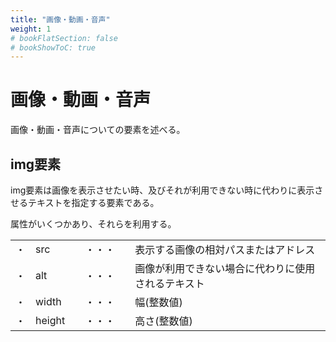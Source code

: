 ```yaml
---
title: "画像・動画・音声"
weight: 1
# bookFlatSection: false
# bookShowToC: true
---
```


# 画像・動画・音声

画像・動画・音声についての要素を述べる。

## img要素

img要素は画像を表示させたい時、及びそれが利用できない時に代わりに表示させるテキストを指定する要素である。

属性がいくつかあり、それらを利用する。

<table style="border:none;">
    <tr style="border:none;">
        <td style="border:none;">・</td>
        <td style="border:none;">src</td>
        <td style="border:none;">　・・・　</td>
        <td style="border:none;">表示する画像の相対パスまたはアドレス</td>
    </tr>
    <tr style="border:none;">
        <td style="border:none;">・</td>
        <td style="border:none;">alt</td>
        <td style="border:none;">　・・・　</td>
        <td style="border:none;">画像が利用できない場合に代わりに使用されるテキスト</td>
    </tr>
    <tr>
        <td style="border:none;">・</td>
        <td style="border:none;">width</td>
        <td style="border:none;">　・・・　</td>
        <td style="border:none;">幅(整数値)</td>
    </tr>
    <tr>
        <td style="border:none;">・</td>
        <td style="border:none;">height</td>
        <td style="border:none;">　・・・　</td>
        <td style="border:none;">高さ(整数値)</td>
    </tr>
</table>
